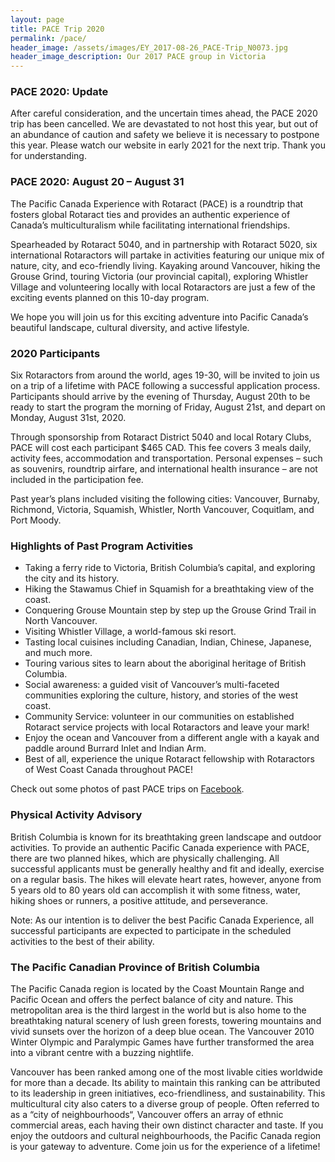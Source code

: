 ```yaml
---
layout: page
title: PACE Trip 2020
permalink: /pace/
header_image: /assets/images/EY_2017-08-26_PACE-Trip_N0073.jpg
header_image_description: Our 2017 PACE group in Victoria
---
```


### PACE 2020: Update

After careful consideration, and the uncertain times ahead, the PACE 2020 trip has been cancelled. We are devastated to not host this year, but out of an abundance of caution and safety we believe it is necessary to postpone this year. Please watch our website in early 2021 for the next trip. Thank you for understanding.

### PACE 2020: August 20 – August 31

The Pacific Canada Experience with Rotaract (PACE) is a roundtrip that fosters global Rotaract ties and provides an authentic experience of Canada’s multiculturalism while facilitating international friendships.

Spearheaded by Rotaract 5040, and in partnership with Rotaract 5020, six international Rotaractors will partake in activities featuring our unique mix of nature, city, and eco-friendly living. Kayaking around Vancouver, hiking the Grouse Grind, touring Victoria (our provincial capital), exploring Whistler Village and volunteering locally with local Rotaractors are just a few of the exciting events planned on this 10-day program.

We hope you will join us for this exciting adventure into Pacific Canada’s beautiful landscape, cultural diversity, and active lifestyle.

### 2020 Participants

Six Rotaractors from around the world, ages 19-30, will be invited to join us on a trip of a lifetime with PACE following a successful application process. Participants should arrive by the evening of Thursday, August 20th to be ready to start the program the morning of Friday, August 21st, and depart on Monday, August 31st, 2020.

Through sponsorship from Rotaract District 5040 and local Rotary Clubs, PACE will cost each participant $465 CAD. This fee covers 3 meals daily, activity fees, accommodation and transportation. Personal expenses – such as souvenirs, roundtrip airfare, and international health insurance – are not included in the participation fee.

Past year’s plans included visiting the following cities: Vancouver, Burnaby, Richmond, Victoria, Squamish, Whistler, North Vancouver, Coquitlam, and Port Moody.

### Highlights of Past Program Activities

* Taking a ferry ride to Victoria, British Columbia’s capital, and exploring the city and its history.
* Hiking the Stawamus Chief in Squamish for a breathtaking view of the coast.
* Conquering Grouse Mountain step by step up the Grouse Grind Trail in North Vancouver.
* Visiting Whistler Village, a world-famous ski resort.
* Tasting local cuisines including Canadian, Indian, Chinese, Japanese, and much more.
* Touring various sites to learn about the aboriginal heritage of British Columbia.
* Social awareness: a guided visit of Vancouver’s multi-faceted communities exploring the culture, history, and stories of the west coast.
* Community Service: volunteer in our communities on established Rotaract service projects with local Rotaractors and leave your mark!
* Enjoy the ocean and Vancouver from a different angle with a kayak and paddle around Burrard Inlet and Indian Arm.
* Best of all, experience the unique Rotaract fellowship with Rotaractors of West Coast Canada throughout PACE!

Check out some photos of past PACE trips on [Facebook](https://www.facebook.com/pg/PACERotaract/photos).

### Physical Activity Advisory

British Columbia is known for its breathtaking green landscape and outdoor activities. To provide an authentic Pacific Canada experience with PACE, there are two planned hikes, which are physically challenging. All successful applicants must be generally healthy and fit and ideally, exercise on a regular basis. The hikes will elevate heart rates, however, anyone from 5 years old to 80 years old can accomplish it with some fitness, water, hiking shoes or runners, a positive attitude, and perseverance.

Note: As our intention is to deliver the best Pacific Canada Experience, all successful participants are expected to participate in the scheduled activities to the best of their ability.

### The Pacific Canadian Province of British Columbia

The Pacific Canada region is located by the Coast Mountain Range and Pacific Ocean and offers the perfect balance of city and nature. This metropolitan area is the third largest in the world but is also home to the breathtaking natural scenery of lush green forests, towering mountains and vivid sunsets over the horizon of a deep blue ocean. The Vancouver 2010 Winter Olympic and Paralympic Games have further transformed the area into a vibrant centre with a buzzing nightlife.

Vancouver has been ranked among one of the most livable cities worldwide for more than a decade. Its ability to maintain this ranking can be attributed to its leadership in green initiatives, eco-friendliness, and sustainability. This multicultural city also caters to a diverse group of people. Often referred to as a “city of neighbourhoods“, Vancouver offers an array of ethnic commercial areas, each having their own distinct character and taste. If you enjoy the outdoors and cultural neighbourhoods, the Pacific Canada region is your gateway to adventure. Come join us for the experience of a lifetime!
